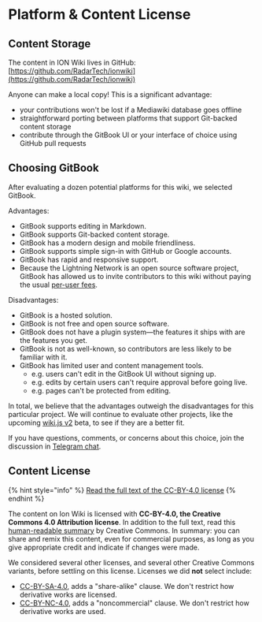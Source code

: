 # Platform & Content License

## Content Storage

The content in ION Wiki lives in GitHub: [https://github.com/RadarTech/ionwiki](https://github.com/RadarTech/ionwiki)

Anyone can make a local copy!  This is a significant advantage:

* your contributions won't be lost if a Mediawiki database goes offline
* straightforward porting between platforms that support Git-backed content storage
* contribute through the GitBook UI or your interface of choice using GitHub pull requests

## Choosing GitBook

After evaluating a dozen potential platforms for this wiki, we selected GitBook.

Advantages:

* GitBook supports editing in Markdown.
* GitBook supports Git-backed content storage.
* GitBook has a modern design and mobile friendliness.
* GitBook supports simple sign-in with GitHub or Google accounts.
* GitBook has rapid and responsive support.
* Because the Lightning Network is an open source software project, GitBook has allowed us to invite contributors to this wiki without paying the usual [per-user fees](https://www.gitbook.com/pricing).

Disadvantages:

* GitBook is a hosted solution.
* GitBook is not free and open source software.
* GitBook does not have a plugin system—the features it ships with are the features you get.
* GitBook is not as well-known, so contributors are less likely to be familiar with it.
* GitBook has limited user and content management tools.
  * e.g. users can't edit in the GitBook UI without signing up.
  * e.g. edits by certain users can't require approval before going live.
  * e.g. pages can't be protected from editing.

In total, we believe that the advantages outweigh the disadvantages for this particular project.  We will continue to evaluate other projects, like the upcoming [wiki.js v2](https://github.com/Requarks/wiki) beta, to see if they are a better fit.

If you have questions, comments, or concerns about this choice, join the discussion in [Telegram chat](https://t.me/radarion).

## Content License

{% hint style="info" %}
[Read the full text of the CC-BY-4.0 license](https://github.com/RadarTech/ionwiki/blob/master/LICENSE)
{% endhint %}

The content on Ion Wiki is licensed with **CC-BY-4.0, the Creative Commons 4.0 Attribution license**.  In addition to the full text, read this [human-readable summary](https://creativecommons.org/licenses/by/4.0/) by Creative Commons.  In summary: you can share and remix this content, even for commercial purposes, as long as you give appropriate credit and indicate if changes were made.

We considered several other licenses, and several other Creative Commons variants, before settling on this license.  Licenses we did **not** select include:

* [CC-BY-SA-4.0](https://creativecommons.org/licenses/by-sa/4.0/), adds a "share-alike" clause.  We don't restrict how derivative works are licensed.
* [CC-BY-NC-4.0](https://creativecommons.org/licenses/by-nc/4.0/), adds a "noncommercial" clause.  We don't restrict how derivative works are used.

